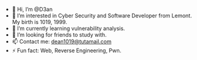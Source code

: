 - 👋 Hi, I’m @D3an
- 👀 I’m interested in Cyber Security and Software Developer from Lemont. My birth is 1019, 1999.
- 🌱 I’m currently learning vulnerability analysis.
- 💞️ I’m looking for friends to study with.
- 📫 Contact me: dean1019@tutamail.com
- ⚡ Fun fact: Web, Reverse Engineering, Pwn.

<!---
D3anSPGDMS/D3anSPGDMS is a ✨ special ✨ repository because its `README.md` (this file) appears on your GitHub profile.
You can click the Preview link to take a look at your changes.
--->
